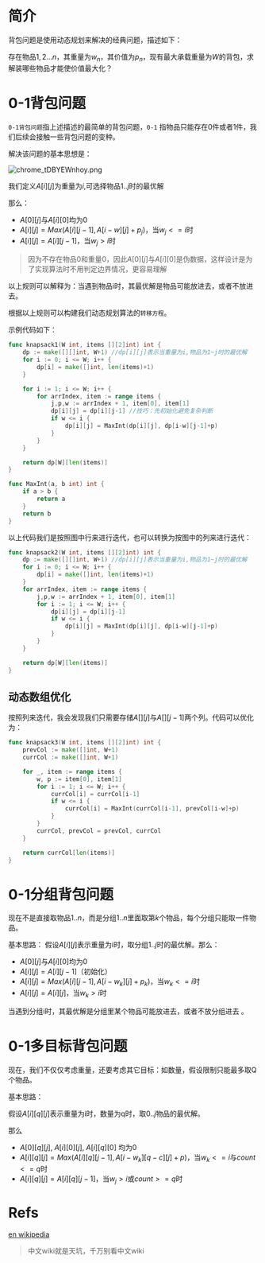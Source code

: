 # 简介
背包问题是使用动态规划来解决的经典问题，描述如下：

存在物品$1,2...n$，其重量为$w_n$，其价值为$p_n$，现有最大承载重量为$W$的背包，求解装哪些物品才能使价值最大化？

# 0-1背包问题
`0-1背包问题`指上述描述的最简单的背包问题，`0-1` 指物品只能存在0件或者1件，我们后续会接触一些背包问题的变种。

解决该问题的基本思想是：

![chrome_tDBYEWnhoy.png](_v_images/chrome_wCQoaQiaR1.png)

我们定义$A[i][j]$为重量为$i$,可选择物品$1..j$时的最优解

那么：

- $A[0][j]$与$A[i][0]$均为0
- $A[i][j] = Max(A[i][j-1],A[i-w][j]+p_j)$，当$w_j <= i$时
- $A[i][j] = A[i][j-1]$，当$w_j > i$时

>因为不存在物品0和重量0，因此$A[0][j]$与$A[i][0]$是伪数据，这样设计是为了实现算法时不用判定边界情况，更容易理解

以上规则可以解释为：当遇到物品i时，其最优解是物品可能放进去，或者不放进去。

根据以上规则可以构建我们动态规划算法的`转移方程`。

示例代码如下：
```go
func knapsack1(W int, items [][2]int) int {
	dp := make([][]int, W+1) //dp[i][j]表示当重量为i,物品为1~j时的最优解
	for i := 0; i <= W; i++ {
		dp[i] = make([]int, len(items)+1)
	}

	for i := 1; i <= W; i++ {
		for arrIndex, item := range items {
			j,p,w := arrIndex + 1, item[0], item[1]
            dp[i][j] = dp[i][j-1] //技巧：先初始化避免复杂判断
			if w <= i {
				dp[i][j] = MaxInt(dp[i][j], dp[i-w][j-1]+p)
			}
		}
	}

	return dp[W][len(items)]
}

func MaxInt(a, b int) int {
	if a > b {
		return a
	}
	return b
}
```

以上代码我们是按照图中行来进行迭代，也可以转换为按图中的列来进行迭代：
```go
func knapsack2(W int, items [][2]int) int {
	dp := make([][]int, W+1) //dp[i][j]表示当重量为i,物品为1~j时的最优解
	for i := 0; i <= W; i++ {
		dp[i] = make([]int, len(items)+1)
	}
	for arrIndex, item := range items {
		j,p,w := arrIndex + 1, item[0], item[1]
        for i := 1; i <= W; i++ {
            dp[i][j] = dp[i][j-1]
			if w <= i {
				dp[i][j] = MaxInt(dp[i][j], dp[i-w][j-1]+p)
			}
		}
	}

	return dp[W][len(items)]
}
```

## 动态数组优化
按照列来迭代，我会发现我们只需要存储$A[][j]$与$A[][j-1]$两个列。代码可以优化为：
```go
func knapsack3(W int, items [][2]int) int {
	prevCol := make([]int, W+1)
	currCol := make([]int, W+1)

	for _, item := range items {
		w, p := item[0], item[1]
		for i := 1; i <= W; i++ {
			currCol[i] = currCol[i-1]
			if w <= i {
				currCol[i] = MaxInt(currCol[i-1], prevCol[i-w]+p)
			}
		}
		currCol, prevCol = prevCol, currCol
	}

	return currCol[len(items)]
}
```

# 0-1分组背包问题
现在不是直接取物品$1..n$，而是分组$1..n$里面取第$k$个物品，每个分组只能取一件物品。

基本思路：
假设$A[i][j]$表示重量为i时，取分组$1..j$时的最优解。那么：

- $A[0][j]$与$A[i][0]$均为0
- $A[i][j] = A[i][j-1]$（初始化）
- $A[i][j] = Max(A[i][j-1],A[i-w_k][j]+p_{k})$，当$w_k <= i$时
- $A[i][j] = A[i][j]$，当$w_k > i$时

当遇到分组i时，其最优解是分组里某个物品可能放进去，或者不放分组进去 。

# 0-1多目标背包问题
现在，我们不仅仅考虑重量，还要考虑其它目标：如数量，假设限制只能最多取Q个物品。

基本思路：

假设$A[i][q][j]$表示重量为i时，数量为q时，取$0..j$物品的最优解。

那么

- $A[0][q][j]$, $A[i][0][j]$, $A[i][q][0]$ 均为0
- $A[i][q][j] = Max(A[i][q][j-1], A[i-w_k][q-c][j]+p)$，当$w_k <= i$与$count<=q$时
- $A[i][q][j] = A[i][q][j-1]$，当$w_j > i$或$count>=q$时

# Refs
[en wikipedia](https://en.wikipedia.org/wiki/Knapsack_problem)
>中文wiki就是天坑，千万别看中文wiki